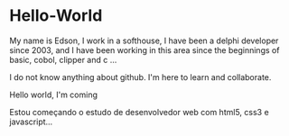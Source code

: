 # Hello-World

My name is Edson, I work in a softhouse, I have been a delphi developer since 2003, and I have been working in this area since the beginnings of basic, cobol, clipper and c ...

I do not know anything about github. I'm here to learn and collaborate.

Hello world, I'm coming

Estou começando o estudo de desenvolvedor web com html5, css3 e javascript...
